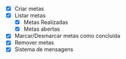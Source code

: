 - [x] Criar metas
- [x] Listar metas
    - [x] Metas Realizadas 
    - [x] Metas abertas
- [x] Marcar/Desmarcar metas como concluida
- [x] Remover metas
- [x] Sistema de mensagens